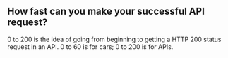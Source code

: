 ## How fast can you make your successful API request?

0 to 200 is the idea of going from beginning to getting a HTTP 200 status request in an API. 0 to 60 is for cars; 0 to 200 is for APIs.
